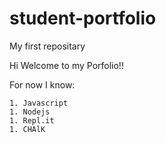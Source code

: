 # student-portfolio
 My first repositary 

 Hi Welcome to my Porfolio!! 

 For now  I know:

    1. Javascript
    1. Nodejs
    1. Repl.it
    1. CHAlK
    
